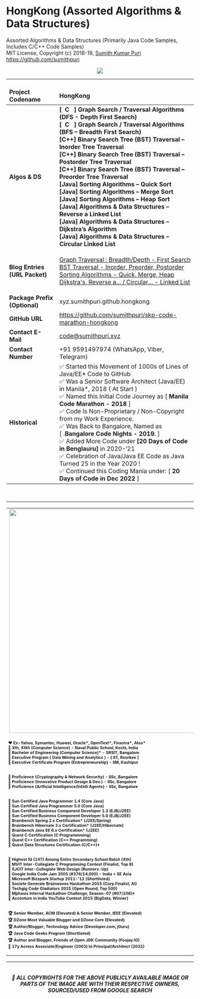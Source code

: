 # HongKong (Assorted Algorithms & Data Structures)
Assorted Algorithms & Data Structures (Primarily Java Code Samples, Includes C/C++ Code Samples) 
<br>
MIT License, Copyright (c) 2018-19, <a href="https://www.cakeresume.com/sumith-kumar-puri">Sumith Kumar Puri</a><br>
https://github.com/sumithpuri 
<br>

<p align='center'>
<img src='https://drive.google.com/uc?export=view&id=1ni8T59as0QJ_NaYJQ_G8kaOhn8CAmLR2'>
</p>

<hr>

<html>

<head>
<meta http-equiv=Content-Type content="text/html; charset=windows-1252">
<meta name=Generator content="Microsoft Word 15 (filtered)">
</head>

<body lang=EN-GB link="#0563C1" vlink="#954F72" style='word-wrap:break-word'>

<div class=WordSection1>

<div align=center>

<table style="width:100.0%;vertical-align:middle;border-collapse:collapse;border:none;">
 <thead>
  <tr><td colspan="2">  </td></tr>
  <tr>
   <td>
   <b>Project Codename</b>
   </td>
   <td>
   <b>HongKong</b>
   </td>
  </tr>
 </thead>
 <tr>
  <td>
  <b>Algos &amp; DS</b>
  </td>
  <td align="left">
  <b>[  C   ] Graph Search / Traversal Algorithms (DFS - Depth First Search) <br>
  [  C   ] Graph Search / Traversal Algorithms (BFS – Breadth First Search)<br>
  [C++] Binary Search Tree (BST) Traversal – Inorder Tree Traversal<br>
  [C++] Binary Search Tree (BST) Traversal – Postorder Tree Traversal<br>
  [C++] Binary Search Tree (BST) Traversal – Preorder Tree Traversal<br>
  [Java] Sorting Algorithms – Quick Sort<br>
  [Java] Sorting Algorithms – Merge Sort<br>
  [Java] Sorting Algorithms – Heap Sort<br>
  [Java] Algorithms &amp; Data Structures – Reverse a Linked List<br>
  [Java] Algorithms &amp; Data Structures – Dijkstra’s Algorithm<br>
  [Java] Algorithms &amp; Data Structures – Circular Linked List</b>
  </td>
 </tr>
 <tr>
  <td>
  <b>Blog Entries (URL Packet)</b>
  </td>
  <td>
  
  <a href="https://www.rebrand.ly/skp-algo-ds-set-01">Graph Traversal : Breadth/Depth - First Search</a><br/>
  <a href="https://www.rebrand.ly/skp-algo-ds-set-02">BST Traversal - Inorder, Preorder, Postorder</a><br/>
  <a href="https://www.rebrand.ly/skp-algo-ds-set-03">Sorting Algorithms - Quick, Merge, Heap</a><br/>
  <a href="https://www.rebrand.ly/skp-algo-ds-set-04">Dijkstra's, Reverse a... / Circular... - Linked List</a><br/>
  
  </td>
 </tr>
 <tr>
  <td>
  <b>Package Prefix (Optional)</b>
  </td>
  <td>
  xyz.sumithpuri.github.hongkong 
  </td>
 </tr>
 <tr>
  <td>
  <b>GitHub URL</b>
  </td>
  <td>
  <a
  href="https://github.com/sumithpuri/skp-code-marathon-hongkong">https://github.com/sumithpuri/skp-code-marathon-hongkong</a>
  
  </td>
 </tr>
 <tr>
  <td>
  <b>Contact E-Mail</b>
  </td>
  <td>
  <a href="mailto:code@sumithpuri.xyz">code@sumithpuri.xyz</a>
  
  </td>
 </tr>
 <tr>
  <td>
  <b>Contact Number</b>
  </td>
  <td>
  +91 9591497974 (WhatsApp, Viber, Telegram)
  </td>
 </tr>
 <tr>
  <td>
  <b>Historical</b>
  </td>
  <td align="left">
  <span style='font-family:"Segoe UI Emoji",sans-serif'>&#9989;</span>&nbsp;Started
  this Movement of 1000s of Lines of Java/EE* Code to GitHub<br>
  <span style='font-family:"Segoe UI Emoji",sans-serif'>&#9989;</span>&nbsp;Was
  a Senior Software Architect (Java/EE) in Manila*, 2018 ( At Start )&nbsp;<br>
  <span style='font-family:"Segoe UI Emoji",sans-serif'>&#9989;</span>&nbsp;Named
  this Initial Code Journey as [&nbsp;<b>Manila Code Marathon - 2018</b>&nbsp;]<br>
  <span style='font-family:"Segoe UI Emoji",sans-serif'>&#9989;</span>&nbsp;Code
  Is Non-Proprietary / Non-Copyright from my Work Experience.<br>
  <span style='font-family:"Segoe UI Emoji",sans-serif'>&#9989;</span>&nbsp;Was
  Back to Bangalore, Named as [&nbsp;.<b>Bangalore Code Nights - 2019.</b>&nbsp;]<br>
  <span style='font-family:"Segoe UI Emoji",sans-serif'>&#9989;</span>&nbsp;Added
  More Code under&nbsp;<b>[20 Days of Code in Benglauru]</b>&nbsp;in 2020-‘21<br>
  <span style='font-family:"Segoe UI Emoji",sans-serif'>&#9989;</span>&nbsp;Celebration
  of Java/Java EE Code as Java Turned 25 in the Year 2020 !<br>
  <span style='font-family:"Segoe UI Emoji",sans-serif'>&#9989;</span>&nbsp;Continued
  this Coding Mania under: [ <b>20 Days of Code in Dec 2022</b> ]
  </td>
 </tr>
</table>

</div>

&nbsp;

</div>

</body>

</html>

<hr>

<div align='center'>
<table>
  <tr>
    <td align='center'> <img src="https://drive.google.com/uc?export=view&id=173lnbZRV2cCDLv63j6zrBJJMdKeGSDKe" width = 600x ></td></tr>
	  <tr>
    <td style='font-size:8pt'> <h4> ❤️ Ex-Yahoo, Symantec, Huawei, Oracle*, OpenText*, Finastra*, Atos*<br/> 🧡 Xth, XIIth (Computer Science) - Naval Public School, Kochi, India <br/> 💛 Bachelor of Engineering (Computer Science)* - SRSIT, Bangalore <br/>💜 Executive Program ( Data Mining and Analytics ) - <b>[ IIT, Roorkee ]</b> <br/> 💚 Executive Certificate Program (Entrepreneurship) - <b>IIM, Kashipur</b> <br/><br/><br/>  💙 Proficience (Cryptography & Network Security) - <b>IISc, Bangalore</b> <br/> 🤎 Proficience (Innovative Product Design & Dev.) - <b>IISc, Bangalore</b> <br/> 🖤 Proficience (Artficial Intelligence/Intelli Agents) - <b>IISc, Bangalore</b> <br/> <br/><br/> 💎 Sun Certified Java Programmer 1.4 (Core Java) <br/> 💎 Sun Certified Java Programmer 5.0 (Core Java)<br/> 💎 Sun Certified Business Component Developer 1.3 (EJB/J2EE)<br/>  💎 Sun Certified Business Component Developer 5.0 (EJB/J2EE)  <br/>  💎 Brainbench Spring 2.x Certification* (J2EE/Spring)  <br/> 💎 Brainbench Hibernate 3.x Certification* (J2EE/Hibernate) <br/> 💎 Brainbench Java EE 6.x Certification* (J2EE) <br/> 💎 Quest C Certification (C Programmming) <br/> 💎 Quest C++ Certification (C++ Programming) <br/> 💎 Quest Data Structures Certification (C/C++)* <br/><br/><br/> 
🏁 Highest IQ (147) Among Entire Secondary School Batch (Xth) <br/> 🏁 MVIT Inter-Collegiate C Programming Contest (Finalist, Top 8) <br/> 🏁 SJCIT Inter-Collegiate Web Design (Runners-Up) <br/> 🏁 Google India Code Jam 2005 (#376/14,000) - India + SE Asia <br/> 🏁 Microsoft Bizspark Startup 2011-'12 (Shortlisted) <br/> 🏁 Societe Generale Brainwaves Hackathon 2015 (Corp Finalist, AI) <br/> 🏁 Techgig Code Gladiators 2015 (Open Round, Top 500) <br/> 🏁 Mphasis Internal Hackathon Challenge, Season-07 (#07/106)* <br/> 🏁 Accenture in India YouTube Contest 2015 (BigData, Winner) <br/><br/><br/> 🏆 Senior Member, ACM (Elevated) & Senior Member, IEEE (Elevated) <br/>🏆 DZone Most Valuable Blogger and DZone Core (Elevated) <br/>  🏆 Author/Blogger, Technology Advice (Developer.com, jGuru) <br/> 🏆 Java Code Geeks Program (Shortlisted) <br/> 🏆 Author and Blogger, Friends of Open JDK Community (Foojay.IO) <br/> 🎯 17y Across Associate/Engineer (2003) to Principal/Architect (2021)</h4></td></tr>
</table>

<hr>

<h6 align="center">
</h6>
<h5 align='center' color='blue'>🔴 ALL COPYRIGHTS FOR THE ABOVE PUBLICLY AVAILABLE IMAGE OR PARTS OF THE IMAGE ARE WITH THEIR RESPECTIVE OWNERS, SOURCED/USED FROM GOOGLE SEARCH</h5>

 		 


